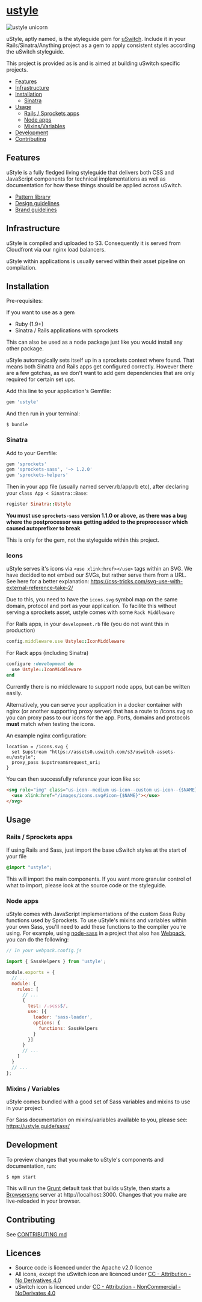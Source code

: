 # [ustyle](http://ustyle.guide)

![ustyle unicorn](https://assets0.uswitch.com/s3/uswitch-assets-eu/ustyle/ustyle-unicorn.png)

uStyle, aptly named, is the styleguide gem for [uSwitch](http://www.uswitch.com). Include it in your Rails/Sinatra/Anything project as a gem to apply consistent styles according the uSwitch styleguide.

This project is provided as is and is aimed at building uSwitch specific projects.

* [Features](#features)
* [Infrastructure](#infrastructure)
* [Installation](#installation)
  * [Sinatra](#sinatra)
* [Usage](#usage)
  * [Rails / Sprockets apps](#rails--sprockets-apps)
  * [Node apps](#node-apps)
  * [Mixins/Variables](#mixins--variables)
* [Development](#development)
* [Contributing](#contributing)

## Features

uStyle is a fully fledged living styleguide that delivers both CSS and JavaScript components for technical implementations as well as documentation for how these things should be applied across uSwitch.

* [Pattern library](https://ustyle.guide/pattern-library/index.html)
* [Design guidelines](https://ustyle.guide/design/index.html)
* [Brand guidelines](https://ustyle.guide/brand/index.html)

## Infrastructure

uStyle is compiled and uploaded to S3. Consequently it is served from Cloudfront via our nginx load balancers.

uStyle within applications is usually served within their asset pipeline on compilation.

## Installation

Pre-requisites:

If you want to use as a gem

* Ruby (1.9+)
* Sinatra / Rails applications with sprockets

This can also be used as a node package just like you would install any other package.

uStyle automagically sets itself up in a sprockets context where found. That means both Sinatra and Rails apps get configured correctly. However there are a few gotchas, as we don't want to add gem dependencies that are only required for certain set ups.

Add this line to your application's Gemfile:

```ruby
gem 'ustyle'
```

And then run in your terminal:

    $ bundle

### Sinatra

Add to your Gemfile:
``` ruby
gem 'sprockets'
gem 'sprockets-sass', '~> 1.2.0'
gem 'sprockets-helpers'
```

Then in your app file (usually named server.rb/app.rb etc), after declaring your `class App < Sinatra::Base`:

```ruby
register Sinatra::Ustyle
```

**You must use `sprockets-sass` version 1.1.0 or above, as there was a bug where the postprocessor was getting added to the preprocessor which caused autoprefixer to break**

This is only for the gem, not the styleguide within this project.

### Icons

uStyle serves it's icons via `<use xlink:href></use>` tags within an SVG. We have decided to not embed our SVGs, but rather serve them from a URL. See here for a better explanation: https://css-tricks.com/svg-use-with-external-reference-take-2/

Due to this, you need to have the `icons.svg` symbol map on the same domain, protocol and port as your application. To facilite this without serving a sprockets asset, ustyle comes with some `Rack Middleware`

For Rails apps, in your `development.rb` file (you do not want this in production)
```ruby
config.middleware.use Ustyle::IconMiddleware
```

For Rack apps (including Sinatra)
```ruby
configure :development do
  use Ustyle::IconMiddleware
end
```

Currently there is no middleware to support node apps, but can be written easily.

Alternatively, you can serve your application in a docker container with nginx (or another supporting proxy server) that has a route to /icons.svg so you can proxy pass to our icons for the app. Ports, domains and protocols **must** match when testing the icons.

An example nginx configuration:
```nginx
location = /icons.svg {
  set $upstream "https://assets0.uswitch.com/s3/uswitch-assets-eu/ustyle";
  proxy_pass $upstream$request_uri;
}
```

You can then successfully reference your icon like so:

```html
<svg role="img" class="us-icon--medium us-icon--custom us-icon--{$NAME}">
  <use xlink:href="/images/icons.svg#icon-{$NAME}"></use>
</svg>
```

## Usage

### Rails / Sprockets apps

If using Rails and Sass, just import the base uSwitch styles at the start of your file

```scss
@import "ustyle";
```

This will import the main components. If you want more granular control of what to import, please look at the source code or the styleguide.

### Node apps

uStyle comes with JavaScript implementations of the custom Sass Ruby functions used by Sprockets. To use uStyle's mixins and variables within your own Sass, you'll need to add these functions to the compiler you're using. For example, using [node-sass](https://github.com/sass/node-sass) in a project that also has [Webpack](https://webpack.js.org/), you can do the following:

```javascript
// In your webpack.config.js

import { SassHelpers } from 'ustyle';

module.exports = {
  // ...
  module: {
    rules: [
      // ...
      {
        test: /.scss$/,
        use: [{
          loader: 'sass-loader',
          options: {
            functions: SassHelpers
          }
        }]
      }
      // ...
    ]
  }
  // ...
};
```

### Mixins / Variables

uStyle comes bundled with a good set of Sass variables and mixins to use in your project.

For Sass documentation on mixins/variables available to you, please see: https://ustyle.guide/sass/

## Development

To preview changes that you make to uStyle's components and documentation, run:

    $ npm start

This will run the [Grunt](http://gruntjs.com/) default task that builds uStyle, then starts a [Browsersync](https://www.browsersync.io/) server at http://localhost:3000. Changes that you make are live-reloaded in your browser.

## Contributing

See [CONTRIBUTING.md](https://github.com/uswitch/ustyle/blob/master/CONTRIBUTING.md)

## Licences

- Source code is licenced under the Apache v2.0 licence
- All icons, except the uSwitch icon are licenced under [CC - Attribution - No Derivatives 4.0](http://creativecommons.org/licenses/by-nd/4.0/)
- uSwitch icon is licenced under [CC - Attribution - NonCommercial - NoDerivates 4.0](http://creativecommons.org/licenses/by-nc-nd/4.0/)
